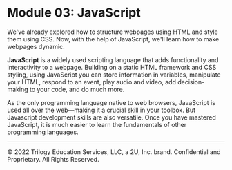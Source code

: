 # Module 03: JavaScript
We've already explored how to structure webpages using HTML and style them using CSS. Now, with the help of JavaScript, we'll learn how to make webpages dynamic.

**JavaScript** is a widely used scripting language that adds functionality and interactivity to a webpage. Building on a static HTML framework and CSS styling, using JavaScript you can store information in variables, manipulate your HTML, respond to an event, play audio and video, add decision-making to your code, and do much more.

As the only programming language native to web browsers, JavaScript is used all over the web—making it a crucial skill in your toolbox. But Javascript development skills are also versatile. Once you have mastered JavaScript, it is much easier to learn the fundamentals of other programming languages.

---
© 2022 Trilogy Education Services, LLC, a 2U, Inc. brand. Confidential and Proprietary. All Rights Reserved.
